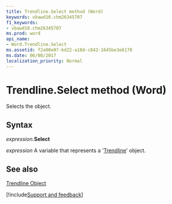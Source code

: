 ```yaml
---
title: Trendline.Select method (Word)
keywords: vbawd10.chm26345707
f1_keywords:
- vbawd10.chm26345707
ms.prod: word
api_name:
- Word.Trendline.Select
ms.assetid: f2a00e07-bd22-a18d-c842-1645be3e6178
ms.date: 06/08/2017
localization_priority: Normal
---
```



# Trendline.Select method (Word)

Selects the object.


## Syntax

_expression_.**Select**

_expression_ A variable that represents a '[Trendline](Word.Trendline.md)' object.


## See also


[Trendline Object](Word.Trendline.md)

[!include[Support and feedback](~/includes/feedback-boilerplate.md)]